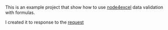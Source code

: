 This is an example project that show how to use [node4excel](https://github.com/natergj/excel4node) data validation with formulas.

I created it to response to the [request](https://github.com/exceljs/exceljs/issues/667#issuecomment-785709117)
